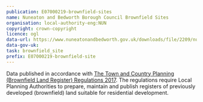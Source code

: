 ```yaml
---
publication: E07000219-brownfield-sites
name: Nuneaton and Bedworth Borough Council Brownfield Sites
organisation: local-authority-eng:NUN
copyright: crown-copyright
licence: ogl
data-url: https://www.nuneatonandbedworth.gov.uk/downloads/file/2209/nuneaton_and_bedworth_brownfield_register_-_csv_2017
data-gov-uk: 
task: brownfield_site
prefix: E07000219-brownfield-site
---
```


Data published in accordance with [The Town and Country Planning (Brownfield Land Register) Regulations 2017](http://www.legislation.gov.uk/uksi/2017/403/contents/made).
The regulations require Local Planning Authorities to prepare, maintain and publish registers of previously developed (brownfield) land suitable for residential development.

